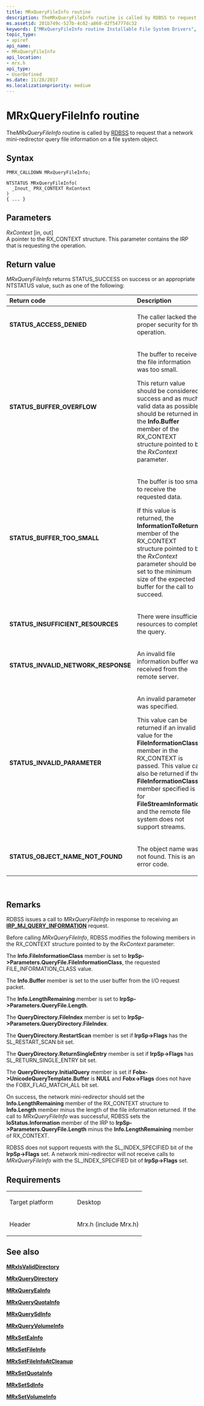 ```yaml
---
title: MRxQueryFileInfo routine
description: TheMRxQueryFileInfo routine is called by RDBSS to request that a network mini-redirector query file information on a file system object.
ms.assetid: 201b749c-527b-4c02-a860-d2f54777dc32
keywords: ["MRxQueryFileInfo routine Installable File System Drivers", "PMRX_CALLDOWN"]
topic_type:
- apiref
api_name:
- MRxQueryFileInfo
api_location:
- mrx.h
api_type:
- UserDefined
ms.date: 11/28/2017
ms.localizationpriority: medium
---
```


# MRxQueryFileInfo routine


The*MRxQueryFileInfo* routine is called by [RDBSS](https://msdn.microsoft.com/library/windows/hardware/ff556810) to request that a network mini-redirector query file information on a file system object.

Syntax
------

```ManagedCPlusPlus
PMRX_CALLDOWN MRxQueryFileInfo;

NTSTATUS MRxQueryFileInfo(
  _Inout_ PRX_CONTEXT RxContext
)
{ ... }
```

Parameters
----------

*RxContext* \[in, out\]  
A pointer to the RX\_CONTEXT structure. This parameter contains the IRP that is requesting the operation.

Return value
------------

*MRxQueryFileInfo* returns STATUS\_SUCCESS on success or an appropriate NTSTATUS value, such as one of the following:

<table>
<colgroup>
<col width="50%" />
<col width="50%" />
</colgroup>
<thead>
<tr class="header">
<th align="left">Return code</th>
<th align="left">Description</th>
</tr>
</thead>
<tbody>
<tr class="odd">
<td align="left"><strong>STATUS_ACCESS_DENIED</strong></td>
<td align="left"><p>The caller lacked the proper security for this operation.</p></td>
</tr>
<tr class="even">
<td align="left"><strong>STATUS_BUFFER_OVERFLOW</strong></td>
<td align="left"><p>The buffer to receive the file information was too small.</p>
<p>This return value should be considered success and as much valid data as possible should be returned in the <strong>Info.Buffer</strong> member of the RX_CONTEXT structure pointed to by the <em>RxContext</em> parameter.</p></td>
</tr>
<tr class="odd">
<td align="left"><strong>STATUS_BUFFER_TOO_SMALL</strong></td>
<td align="left"><p>The buffer is too small to receive the requested data.</p>
<p>If this value is returned, the <strong>InformationToReturn</strong> member of the RX_CONTEXT structure pointed to by the <em>RxContext</em> parameter should be set to the minimum size of the expected buffer for the call to succeed.</p></td>
</tr>
<tr class="even">
<td align="left"><strong>STATUS_INSUFFICIENT_RESOURCES</strong></td>
<td align="left"><p>There were insufficient resources to complete the query.</p></td>
</tr>
<tr class="odd">
<td align="left"><strong>STATUS_INVALID_NETWORK_RESPONSE</strong></td>
<td align="left"><p>An invalid file information buffer was received from the remote server.</p></td>
</tr>
<tr class="even">
<td align="left"><strong>STATUS_INVALID_PARAMETER</strong></td>
<td align="left"><p>An invalid parameter was specified.</p>
<p>This value can be returned if an invalid value for the <strong>FileInformationClass</strong> member in the RX_CONTEXT is passed. This value can also be returned if the <strong>FileInformationClass</strong> member specified is for <strong>FileStreamInformation</strong> and the remote file system does not support streams.</p></td>
</tr>
<tr class="odd">
<td align="left"><strong>STATUS_OBJECT_NAME_NOT_FOUND</strong></td>
<td align="left"><p>The object name was not found. This is an error code.</p></td>
</tr>
</tbody>
</table>

 

Remarks
-------

RDBSS issues a call to *MRxQueryFileInfo* in response to receiving an [**IRP\_MJ\_QUERY\_INFORMATION**](irp-mj-query-information.md) request.

Before calling *MRxQueryFileInfo*, RDBSS modifies the following members in the RX\_CONTEXT structure pointed to by the *RxContext* parameter:

The **Info.FileInformationClass** member is set to **IrpSp-&gt;Parameters.QueryFile.FileInformationClass**, the requested FILE\_INFORMATION\_CLASS value.

The **Info.Buffer** member is set to the user buffer from the I/O request packet.

The **Info.LengthRemaining** member is set to **IrpSp-&gt;Parameters.QueryFile.Length**.

The **QueryDirectory.FileIndex** member is set to **IrpSp-&gt;Parameters.QueryDirectory.FileIndex**.

The **QueryDirectory.RestartScan** member is set if **IrpSp-&gt;Flags** has the SL\_RESTART\_SCAN bit set.

The **QueryDirectory.ReturnSingleEntry** member is set if **IrpSp-&gt;Flags** has SL\_RETURN\_SINGLE\_ENTRY bit set.

The **QueryDirectory.InitialQuery** member is set if **Fobx-&gt;UnicodeQueryTemplate.Buffer** is **NULL** and **Fobx-&gt;Flags** does not have the FOBX\_FLAG\_MATCH\_ALL bit set.

On success, the network mini-redirector should set the **Info.LengthRemaining** member of the RX\_CONTEXT structure to **Info.Length** member minus the length of the file information returned. If the call to *MRxQueryFileInfo* was successful, RDBSS sets the **IoStatus.Information** member of the IRP to **IrpSp-&gt;Parameters.QueryFile.Length** minus the **Info.LengthRemaining** member of RX\_CONTEXT.

RDBSS does not support requests with the SL\_INDEX\_SPECIFIED bit of the **IrpSp-&gt;Flags** set. A network mini-redirector will not receive calls to *MRxQueryFileInfo* with the SL\_INDEX\_SPECIFIED bit of **IrpSp-&gt;Flags** set.

Requirements
------------

<table>
<colgroup>
<col width="50%" />
<col width="50%" />
</colgroup>
<tbody>
<tr class="odd">
<td align="left"><p>Target platform</p></td>
<td align="left">Desktop</td>
</tr>
<tr class="even">
<td align="left"><p>Header</p></td>
<td align="left">Mrx.h (include Mrx.h)</td>
</tr>
</tbody>
</table>

## See also


[**MRxIsValidDirectory**](https://msdn.microsoft.com/library/windows/hardware/ff550696)

[**MRxQueryDirectory**](mrxquerydirectory.md)

[**MRxQueryEaInfo**](mrxqueryeainfo.md)

[**MRxQueryQuotaInfo**](mrxqueryquotainfo.md)

[**MRxQuerySdInfo**](mrxquerysdinfo.md)

[**MRxQueryVolumeInfo**](mrxqueryvolumeinfo.md)

[**MRxSetEaInfo**](mrxseteainfo.md)

[**MRxSetFileInfo**](mrxsetfileinfo.md)

[**MRxSetFileInfoAtCleanup**](mrxsetfileinfoatcleanup.md)

[**MRxSetQuotaInfo**](mrxsetquotainfo.md)

[**MRxSetSdInfo**](mrxsetsdinfo.md)

[**MRxSetVolumeInfo**](mrxsetvolumeinfo.md)

 

 






